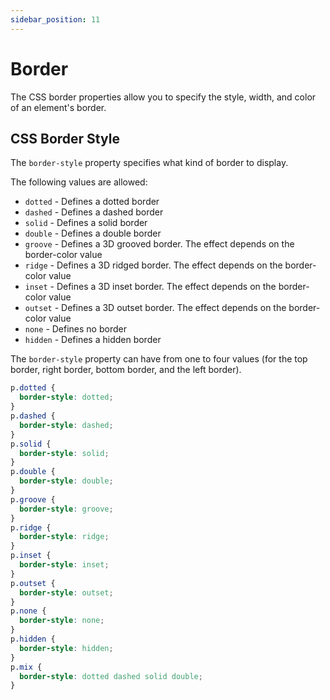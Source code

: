 ```yaml
---
sidebar_position: 11
---
```


# Border

The CSS border properties allow you to specify the style, width, and color of an element's border.

## CSS Border Style

The `border-style` property specifies what kind of border to display.

The following values are allowed:

- `dotted` - Defines a dotted border
- `dashed` - Defines a dashed border
- `solid` - Defines a solid border
- `double` - Defines a double border
- `groove` - Defines a 3D grooved border. The effect depends on the border-color value
- `ridge` - Defines a 3D ridged border. The effect depends on the border-color value
- `inset` - Defines a 3D inset border. The effect depends on the border-color value
- `outset` - Defines a 3D outset border. The effect depends on the border-color value
- `none` - Defines no border
- `hidden` - Defines a hidden border

The `border-style` property can have from one to four values (for the top border, right border, bottom border, and the left border).

```css
p.dotted {
  border-style: dotted;
}
p.dashed {
  border-style: dashed;
}
p.solid {
  border-style: solid;
}
p.double {
  border-style: double;
}
p.groove {
  border-style: groove;
}
p.ridge {
  border-style: ridge;
}
p.inset {
  border-style: inset;
}
p.outset {
  border-style: outset;
}
p.none {
  border-style: none;
}
p.hidden {
  border-style: hidden;
}
p.mix {
  border-style: dotted dashed solid double;
}
```
